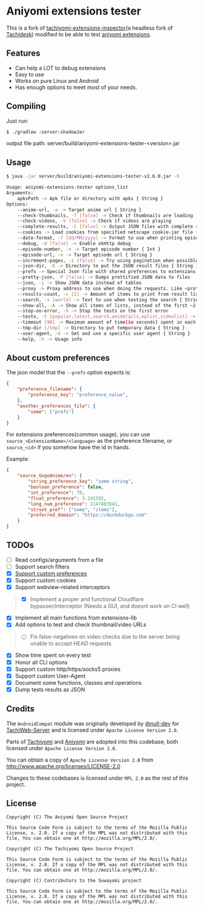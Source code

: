 # Aniyomi extensions tester

This is a fork of [tachiyomi-extensions-inspector](https://github.com/tachiyomiorg/tachiyomi-extensions-inspector)(a headless fork of [Tachidesk](https://github.com/Suwayomi/Tachidesk)) modified to be able to test [aniyomi extensions](https://github.com/jmir1/aniyomi-extensions/tree/repo/apk).

## Features
- Can help a LOT to debug extensions
- Easy to use
- Works on pure Linux and Android
- Has enough options to meet most of your needs.

## Compiling

Just run:
```bash
$ ./gradlew :server:shadowJar
```
output file path: server/build/aniyomi-extensions-tester-\<version\>.jar

## Usage
```bash
$ java -jar server/build/aniyomi-extensions-tester-v2.6.0.jar -h

Usage: aniyomi-extensions-tester options_list
Arguments:
    apksPath -> Apk file or directory with apks { String }
Options:
    --anime-url, -a -> Target anime url { String }
    --check-thumbnails, -T [false] -> Check if thumbnails are loading
    --check-videos, -V [false] -> Check if videos are playing
    --complete-results, -C [false] -> Output JSON files with complete result data
    --cookies -> Load cookies from specified netscape cookie-jar file { String }
    --date-format, -f [dd/MM/yyyy] -> Format to use when printing episode date { String }
    --debug, -d [false] -> Enable okHttp debug
    --episode-number, -n -> Target episode number { Int }
    --episode-url, -e -> Target episode url { String }
    --increment-pages, -i [false] -> Try using pagination when possible
    --json-dir, -D -> Directory to put the JSON result files { String }
    --prefs -> Special Json file with shared preferences to extensions. Read the README to understand how it works. { String }
    --pretty-json, -P [false] -> Dumps prettified JSON data to files
    --json, -j -> Show JSON data instead of tables
    --proxy -> Proxy address to use when doing the requests. Like <protocol>://<host>:<port> { String }
    --results-count, -c [2] -> Amount of items to print from result lists { Int }
    --search, -s [world] -> Text to use when testing the search { String }
    --show-all, -A -> Show all items of lists, instead of the first ~2
    --stop-on-error, -X -> Stop the tests on the first error
    --tests, -t [popular,latest,search,anidetails,eplist,videolist] -> Tests to be made(in order), delimited by commas { String }
    --timeout [90] -> Maximum amount of time(in seconds) spent in each test { Int }
    --tmp-dir [/tmp] -> Directory to put temporary data { String }
    --user-agent, -U -> Set and use a specific user agent { String }
    --help, -h -> Usage info
```

## About custom preferences
The json model that the `--prefs` option expects is:
```json
{
    "preference_filename": {
        "preference_key": "preference_value",
    },
    "another_preferences_file": {
        "some": ["prefs"]
    }
}
```

For extensions preferences(common usage), you can use `source_<ExtensionName>/<language>`
as the preference filename, or `source_<id>` if you somehow have the id in hands.

Example:
```json
{
    "source_GogoAnime/en": {
        "string_preference_key": "some string",
        "boolean_preference": false,
        "int_preference": 70,
        "float_preference": 3.141592,
        "long_num_preference": 2147483641,
        "strset_pref": ["some", "items"],
        "preferred_domain": "https://duckduckgo.com"
    }
}
```
## TODOs
- [ ] Read configs/arguments from a file
- [ ] Support search filters
- [x] [Support custom preferences](#about-custom-preferences)
- [x] Support custom cookies
- [x] Support webview-related interceptors
> - [x] Implement a proper and functional Cloudflare bypasser/interceptor (Needs a GUI, and doesnt work on CI well)

- [x] Implement all main functions from extensions-lib
- [x] Add options to test and check thumbnail/video URLs
> - [ ] Fix false-negatives on video checks due to the server being unable to accept HEAD requests
- [x] Show time spent on every test
- [x] Honor all CLI options
- [x] Support custom http/https/socks5 proxies
- [x] Support custom User-Agent
- [x] Document some functions, classes and operations
- [x] Dump tests results as JSON

## Credits

The `AndroidCompat` module was originally developed by [@null-dev](https://github.com/null-dev) for [TachiWeb-Server](https://github.com/Tachiweb/TachiWeb-server) and is licensed under `Apache License Version 2.0`.

Parts of [Tachiyomi](https://github.com/tachiyomiorg/tachiyomi) and [Aniyomi](https://github.com/jmir1/aniyomi) are adopted into this codebase, both licensed under `Apache License Version 2.0`.

You can obtain a copy of `Apache License Version 2.0` from  http://www.apache.org/licenses/LICENSE-2.0

Changes to these codebases is licensed under `MPL 2.0` as the rest of this project.

## License
```
Copyright (C) The Aniyomi Open Source Project

This Source Code Form is subject to the terms of the Mozilla Public
License, v. 2.0. If a copy of the MPL was not distributed with this
file, You can obtain one at http://mozilla.org/MPL/2.0/.
```

```
Copyright (C) The Tachiyomi Open Source Project

This Source Code Form is subject to the terms of the Mozilla Public
License, v. 2.0. If a copy of the MPL was not distributed with this
file, You can obtain one at http://mozilla.org/MPL/2.0/.
```

```
Copyright (C) Contributors to the Suwayomi project

This Source Code Form is subject to the terms of the Mozilla Public
License, v. 2.0. If a copy of the MPL was not distributed with this
file, You can obtain one at http://mozilla.org/MPL/2.0/.
```
